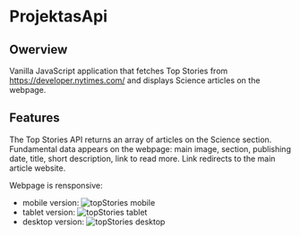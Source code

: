 # ProjektasApi
## Owerview
Vanilla JavaScript application that fetches Top Stories from https://developer.nytimes.com/ and displays Science articles on the webpage.
## Features
The Top Stories API returns an array of articles on the Science section. Fundamental data appears on the webpage: main image, section, publishing date, title, short description, link to read more. Link redirects to the main article website.

Webpage is rensponsive:
* mobile version: ![topStories mobile](https://user-images.githubusercontent.com/79977729/131394944-77b7b8d9-b5a7-4ae5-aa8c-ebd8f335f465.png)
* tablet version: ![topStories tablet](https://user-images.githubusercontent.com/79977729/131395137-69f24597-d0a6-430a-a847-9f481393edc2.png)
* desktop version: ![topStories desktop](https://user-images.githubusercontent.com/79977729/131395191-48c20860-2d9a-414b-b9a4-b353c36dbb87.png)
